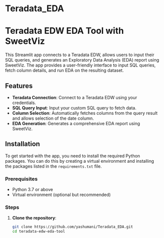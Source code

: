 # Teradata_EDA
 
# Teradata EDW EDA Tool with SweetViz

This Streamlit app connects to a Teradata EDW, allows users to input their SQL queries, and generates an Exploratory Data Analysis (EDA) report using SweetViz. The app provides a user-friendly interface to input SQL queries, fetch column details, and run EDA on the resulting dataset.

## Features

- **Teradata Connection**: Connect to a Teradata EDW using your credentials.
- **SQL Query Input**: Input your custom SQL query to fetch data.
- **Column Selection**: Automatically fetches columns from the query result and allows selection of the date column.
- **EDA Generation**: Generates a comprehensive EDA report using SweetViz.

## Installation

To get started with the app, you need to install the required Python packages. You can do this by creating a virtual environment and installing the packages listed in the `requirements.txt` file.

### Prerequisites

- Python 3.7 or above
- Virtual environment (optional but recommended)

### Steps

1. **Clone the repository**:

   ```bash
   git clone https://github.com/yashumani/Teradata_EDA.git
   cd teradata-edw-eda-tool

